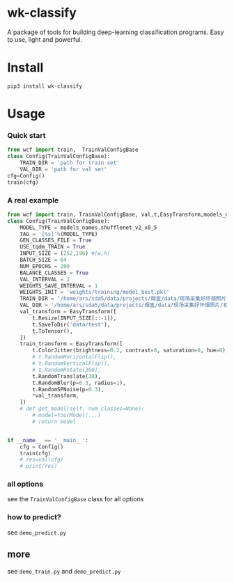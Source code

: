 # wk-classify
A package of tools for building deep-learning classification programs. Easy to use, light and powerful.

# Install
```shell script
pip3 install wk-classify
```

# Usage

### Quick start
```python
from wcf import train,  TrainValConfigBase
class Config(TrainValConfigBase):
    TRAIN_DIR = 'path for train set'
    VAL_DIR = 'path for val set'
cfg=Config()
train(cfg)
```
### A real example
```python
from wcf import train, TrainValConfigBase, val,t,EasyTransform,models_names
class Config(TrainValConfigBase):
    MODEL_TYPE = models_names.shufflenet_v2_x0_5
    TAG = '[%s]'%(MODEL_TYPE)
    GEN_CLASSES_FILE = True
    USE_tqdm_TRAIN = True
    INPUT_SIZE = (252,196) #(w,h)
    BATCH_SIZE = 64
    NUM_EPOCHS = 200
    BALANCE_CLASSES = True
    VAL_INTERVAL = 1
    WEIGHTS_SAVE_INTERVAL = 1
    WEIGHTS_INIT = 'weights/training/model_best.pkl'
    TRAIN_DIR = '/home/ars/sda5/data/projects/烟盒/data/现场采集好坏烟照片/相机1-train'
    VAL_DIR = '/home/ars/sda5/data/projects/烟盒/data/现场采集好坏烟照片/相机1-val'
    val_transform = EasyTransform([
        t.Resize(INPUT_SIZE[::-1]),
        t.SaveToDir('data/test'),
        t.ToTensor(),
    ])
    train_transform = EasyTransform([
        t.ColorJitter(brightness=0.2, contrast=0, saturation=0, hue=0),
        # t.RandomHorizontalFlip(),
        # t.RandomVerticalFlip(),
        # t.RandomRotate(360),
        t.RandomTranslate(30),
        t.RandomBlur(p=0.3, radius=1),
        t.RandomSPNoise(p=0.3),
        *val_transform,
    ])
    # def get_model(self, num_classes=None):
        # model=YourModel(...)
        # return model


if __name__ == '__main__':
    cfg = Config()
    train(cfg)
    # res=val(cfg)
    # print(res)

```

### all options
see the `TrainValConfigBase` class for all options

### how to predict?
see `demo_predict.py`

## more

see `demo_train.py` and  `demo_predict.py`



